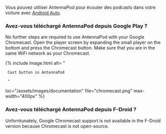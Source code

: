 Vous pouvez utiliser AntennaPod pour écouter des podcasts dans votre voiture avec [Android Auto](https://www.android.com/auto/).

### Avez-vous téléchargé AntennaPod depuis **Google Play** ?

No further steps are required to use AntennaPod with your Google Chromecast. Open the player screen by expanding the small player on the bottom and press the Chromecast button. Make sure that you are in the same WiFi network as your Chromecast.

{% include image.html alt= "

     Cast button in AntennaPod

     "

loc="/assets/images/documentation" file="chromecast.png" max-width="400px" %}

### Avez-vous téléchargé AntennaPod depuis **F-Droid** ?

Unforntunately, Google Chromecast support is not available in the F-Droid version because Chromecast is not open-source.
